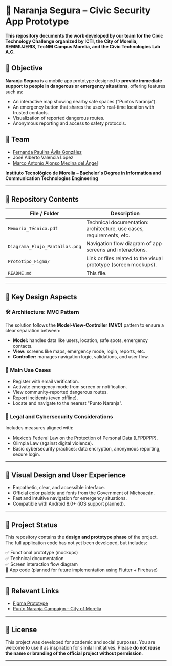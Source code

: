 # 📱 Naranja Segura – Civic Security App Prototype

**This repository documents the work developed by our team for the Civic Technology Challenge organized by ICTI, the City of Morelia, SEMMUJERIS, TecNM Campus Morelia, and the Civic Technologies Lab A.C.**

## 🌟 Objective

**Naranja Segura** is a mobile app prototype designed to **provide immediate support to people in dangerous or emergency situations**, offering features such as:

- An interactive map showing nearby safe spaces ("Puntos Naranja").
- An emergency button that shares the user's real-time location with trusted contacts.
- Visualization of reported dangerous routes.
- Anonymous reporting and access to safety protocols.

## 👥 Team

- [Fernanda Paulina Ávila González](https://github.com/fernapau)
- José Alberto Valencia López
- [Marco Antonio Alonso Medina del Ángel](https://github.com/Marc0Medina)

**Instituto Tecnológico de Morelia – Bachelor's Degree in Information and Communication Technologies Engineering**

---

## 📂 Repository Contents

| File / Folder                  | Description                                                              |
|-------------------------------|--------------------------------------------------------------------------|
| `Memoria_Técnica.pdf`         | Technical documentation: architecture, use cases, requirements, etc.    |
| `Diagrama_Flujo_Pantallas.png`| Navigation flow diagram of app screens and interactions.                |
| `Prototipo_Figma/`            | Link or files related to the visual prototype (screen mockups).         |
| `README.md`                   | This file.                                                               |

---

## 🧠 Key Design Aspects

### 🛠️ Architecture: MVC Pattern

The solution follows the **Model-View-Controller (MVC)** pattern to ensure a clear separation between:

- **Model:** handles data like users, location, safe spots, emergency contacts.
- **View:** screens like maps, emergency mode, login, reports, etc.
- **Controller:** manages navigation logic, validations, and user flow.

### 👤 Main Use Cases

- Register with email verification.
- Activate emergency mode from screen or notification.
- View community-reported dangerous routes.
- Report incidents (even offline).
- Locate and navigate to the nearest "Punto Naranja".

### 🔐 Legal and Cybersecurity Considerations

Includes measures aligned with:

- Mexico’s Federal Law on the Protection of Personal Data (LFPDPPP).
- Olimpia Law (against digital violence).
- Basic cybersecurity practices: data encryption, anonymous reporting, secure login.

---

## 🎨 Visual Design and User Experience

- Empathetic, clear, and accessible interface.
- Official color palette and fonts from the Government of Michoacán.
- Fast and intuitive navigation for emergency situations.
- Compatible with Android 8.0+ (iOS support planned).

---

## 🧪 Project Status

This repository contains the **design and prototype phase** of the project. The full application code has not yet been developed, but includes:

✅ Functional prototype (mockups)  
✅ Technical documentation  
✅ Screen interaction flow diagram  
🔲 App code (planned for future implementation using Flutter + Firebase)

---

## 🔗 Relevant Links

- [Figma Prototype](https://www.figma.com/design/axYJiAQMMkE7IA3ZULczqa/NaranjaSegura-V1.1?node-id=351-712&p=f&t=7CZtC3gZQkb0PMZb-0)
- [Punto Naranja Campaign – City of Morelia](https://semmujeris.morelia.gob.mx/punto-naranja/)

---

## 📜 License

This project was developed for academic and social purposes. You are welcome to use it as inspiration for similar initiatives. Please **do not reuse the name or branding of the official project without permission**.

---
